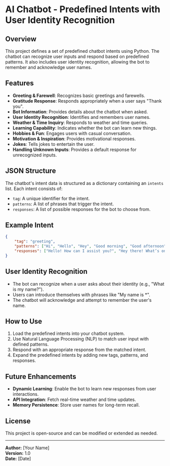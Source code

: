 # AI Chatbot - Predefined Intents with User Identity Recognition

## Overview
This project defines a set of predefined chatbot intents using Python. The chatbot can recognize user inputs and respond based on predefined patterns. It also includes user identity recognition, allowing the bot to remember and acknowledge user names.

## Features
- **Greeting & Farewell**: Recognizes basic greetings and farewells.
- **Gratitude Response**: Responds appropriately when a user says "Thank you".
- **Bot Information**: Provides details about the chatbot when asked.
- **User Identity Recognition**: Identifies and remembers user names.
- **Weather & Time Inquiry**: Responds to weather and time queries.
- **Learning Capability**: Indicates whether the bot can learn new things.
- **Hobbies & Fun**: Engages users with casual conversation.
- **Motivation & Inspiration**: Provides motivational responses.
- **Jokes**: Tells jokes to entertain the user.
- **Handling Unknown Inputs**: Provides a default response for unrecognized inputs.

## JSON Structure
The chatbot's intent data is structured as a dictionary containing an `intents` list. Each intent consists of:
- `tag`: A unique identifier for the intent.
- `patterns`: A list of phrases that trigger the intent.
- `responses`: A list of possible responses for the bot to choose from.

## Example Intent
```json
{
    "tag": "greeting",
    "patterns": ["Hi", "Hello", "Hey", "Good morning", "Good afternoon", "Howdy"],
    "responses": ["Hello! How can I assist you?", "Hey there! What’s on your mind?", "Hi! How’s your day going?"]
}
```

## User Identity Recognition
- The bot can recognize when a user asks about their identity (e.g., "What is my name?").
- Users can introduce themselves with phrases like "My name is *".
- The chatbot will acknowledge and attempt to remember the user's name.

## How to Use
1. Load the predefined intents into your chatbot system.
2. Use Natural Language Processing (NLP) to match user input with defined patterns.
3. Respond with an appropriate response from the matched intent.
4. Expand the predefined intents by adding new tags, patterns, and responses.

## Future Enhancements
- **Dynamic Learning**: Enable the bot to learn new responses from user interactions.
- **API Integration**: Fetch real-time weather and time updates.
- **Memory Persistence**: Store user names for long-term recall.

## License
This project is open-source and can be modified or extended as needed.

---
**Author:** [Your Name]  
**Version:** 1.0  
**Date:** [Date]

